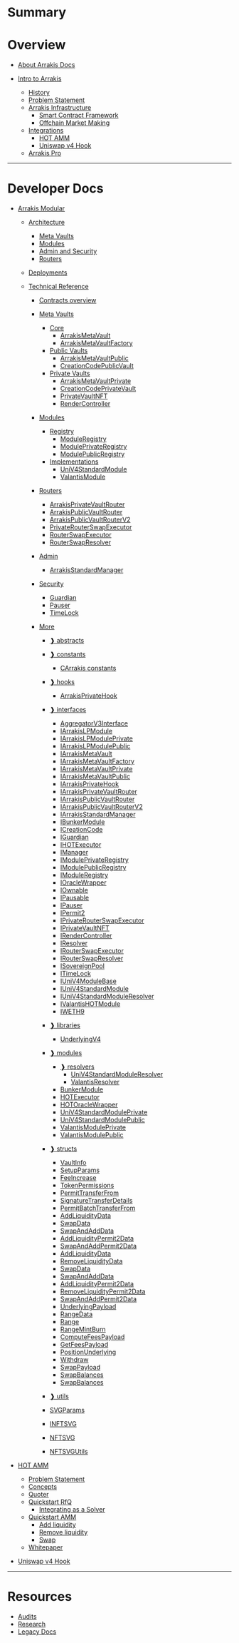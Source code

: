 # Summary

# Overview

- [About Arrakis Docs](text/docsoverview.md)

- [Intro to Arrakis](text/introduction/overview.md)
  - [History](text/introduction/history.md)
  - [Problem Statement](text/introduction/problemStatement.md)
  - [Arrakis Infrastructure](text/introduction/arrakisInfra/overview.md)
    - [Smart Contract Framework](text/introduction/arrakisInfra/smartContractFramework.md)
    - [Offchain Market Making](text/introduction/arrakisInfra/offchainMarketMaking.md)
  - [Integrations]()
    - [HOT AMM]()
    - [Uniswap v4 Hook]()
  - [Arrakis Pro](text/introduction/arrakisPro.md)

---

# Developer Docs

- [Arrakis Modular](text/arrakisModular/overview.md)

  - [Architecture](text/arrakisModular/architecture/overview.md)
    - [Meta Vaults](text/arrakisModular/architecture/metaVaults.md)
    - [Modules](text/arrakisModular/architecture/modules.md)
    - [Admin and Security](text/arrakisModular/architecture/adminAndSec.md)
    - [Routers](text/arrakisModular/architecture/routers.md)
  - [Deployments](text/arrakisModular/deployments.md)
  - [Technical Reference](text/arrakisModular/technicalReference/overview.md)

    - [Contracts overview](text/arrakisModular/technicalReference/contractsOverview.md)
    - [Meta Vaults]()

      - [Core]()
        - [ArrakisMetaVault](autogenerated/abstracts/ArrakisMetaVault.sol/abstract.ArrakisMetaVault.md)
        - [ArrakisMetaVaultFactory](autogenerated/ArrakisMetaVaultFactory.sol/contract.ArrakisMetaVaultFactory.md)
      - [Public Vaults]()
        - [ArrakisMetaVaultPublic](autogenerated/ArrakisMetaVaultPublic.sol/contract.ArrakisMetaVaultPublic.md)
        - [CreationCodePublicVault](autogenerated/CreationCodePublicVault.sol/contract.CreationCodePublicVault.md)
      - [Private Vaults]()
        - [ArrakisMetaVaultPrivate](autogenerated/ArrakisMetaVaultPrivate.sol/contract.ArrakisMetaVaultPrivate.md)
        - [CreationCodePrivateVault](autogenerated/CreationCodePrivateVault.sol/contract.CreationCodePrivateVault.md)
        - [PrivateVaultNFT](autogenerated/PrivateVaultNFT.sol/contract.PrivateVaultNFT.md)
        - [RenderController](autogenerated/RenderController.sol/contract.RenderController.md)

    - [Modules]()
      - [Registry]()
        - [ModuleRegistry](autogenerated/abstracts/ModuleRegistry.sol/abstract.ModuleRegistry.md)
        - [ModulePrivateRegistry](autogenerated/ModulePrivateRegistry.sol/contract.ModulePrivateRegistry.md)
        - [ModulePublicRegistry](autogenerated/ModulePublicRegistry.sol/contract.ModulePublicRegistry.md)
      - [Implementations]()
        - [UniV4StandardModule](autogenerated/abstracts/UniV4StandardModule.sol/abstract.UniV4StandardModule.md)
        - [ValantisModule](autogenerated/abstracts/ValantisHOTModule.sol/abstract.ValantisModule.md)
    - [Routers]()

      - [ArrakisPrivateVaultRouter](autogenerated/ArrakisPrivateVaultRouter.sol/contract.ArrakisPrivateVaultRouter.md)
      - [ArrakisPublicVaultRouter](autogenerated/ArrakisPublicVaultRouter.sol/contract.ArrakisPublicVaultRouter.md)
      - [ArrakisPublicVaultRouterV2](autogenerated/ArrakisPublicVaultRouterV2.sol/contract.ArrakisPublicVaultRouterV2.md)
      - [PrivateRouterSwapExecutor](autogenerated/PrivateRouterSwapExecutor.sol/contract.PrivateRouterSwapExecutor.md)
      - [RouterSwapExecutor](autogenerated/RouterSwapExecutor.sol/contract.RouterSwapExecutor.md)
      - [RouterSwapResolver](autogenerated/RouterSwapResolver.sol/contract.RouterSwapResolver.md)

    - [Admin]()
      - [ArrakisStandardManager](autogenerated/ArrakisStandardManager.sol/contract.ArrakisStandardManager.md)
    - [Security]()

      - [Guardian](autogenerated/Guardian.sol/contract.Guardian.md)
      - [Pauser](autogenerated/Pauser.sol/contract.Pauser.md)
      - [TimeLock](autogenerated/TimeLock.sol/contract.TimeLock.md)

    - [More]()

      - [❱ abstracts](autogenerated/abstracts/README.md)

      - [❱ constants](autogenerated/constants/README.md)
        - [CArrakis constants](autogenerated/constants/CArrakis.sol/constants.CArrakis.md)
      - [❱ hooks](autogenerated/hooks/README.md)
        - [ArrakisPrivateHook](autogenerated/hooks/ArrakisPrivateHook.sol/contract.ArrakisPrivateHook.md)
      - [❱ interfaces](autogenerated/interfaces/README.md)
        - [AggregatorV3Interface](autogenerated/interfaces/AggregatorV3Interface.sol/interface.AggregatorV3Interface.md)
        - [IArrakisLPModule](autogenerated/interfaces/IArrakisLPModule.sol/interface.IArrakisLPModule.md)
        - [IArrakisLPModulePrivate](autogenerated/interfaces/IArrakisLPModulePrivate.sol/interface.IArrakisLPModulePrivate.md)
        - [IArrakisLPModulePublic](autogenerated/interfaces/IArrakisLPModulePublic.sol/interface.IArrakisLPModulePublic.md)
        - [IArrakisMetaVault](autogenerated/interfaces/IArrakisMetaVault.sol/interface.IArrakisMetaVault.md)
        - [IArrakisMetaVaultFactory](autogenerated/interfaces/IArrakisMetaVaultFactory.sol/interface.IArrakisMetaVaultFactory.md)
        - [IArrakisMetaVaultPrivate](autogenerated/interfaces/IArrakisMetaVaultPrivate.sol/interface.IArrakisMetaVaultPrivate.md)
        - [IArrakisMetaVaultPublic](autogenerated/interfaces/IArrakisMetaVaultPublic.sol/interface.IArrakisMetaVaultPublic.md)
        - [IArrakisPrivateHook](autogenerated/interfaces/IArrakisPrivateHook.sol/interface.IArrakisPrivateHook.md)
        - [IArrakisPrivateVaultRouter](autogenerated/interfaces/IArrakisPrivateVaultRouter.sol/interface.IArrakisPrivateVaultRouter.md)
        - [IArrakisPublicVaultRouter](autogenerated/interfaces/IArrakisPublicVaultRouter.sol/interface.IArrakisPublicVaultRouter.md)
        - [IArrakisPublicVaultRouterV2](autogenerated/interfaces/IArrakisPublicVaultRouterV2.sol/interface.IArrakisPublicVaultRouterV2.md)
        - [IArrakisStandardManager](autogenerated/interfaces/IArrakisStandardManager.sol/interface.IArrakisStandardManager.md)
        - [IBunkerModule](autogenerated/interfaces/IBunkerModule.sol/interface.IBunkerModule.md)
        - [ICreationCode](autogenerated/interfaces/ICreationCode.sol/interface.ICreationCode.md)
        - [IGuardian](autogenerated/interfaces/IGuardian.sol/interface.IGuardian.md)
        - [IHOTExecutor](autogenerated/interfaces/IHOTExecutor.sol/interface.IHOTExecutor.md)
        - [IManager](autogenerated/interfaces/IManager.sol/interface.IManager.md)
        - [IModulePrivateRegistry](autogenerated/interfaces/IModulePrivateRegistry.sol/interface.IModulePrivateRegistry.md)
        - [IModulePublicRegistry](autogenerated/interfaces/IModulePublicRegistry.sol/interface.IModulePublicRegistry.md)
        - [IModuleRegistry](autogenerated/interfaces/IModuleRegistry.sol/interface.IModuleRegistry.md)
        - [IOracleWrapper](autogenerated/interfaces/IOracleWrapper.sol/interface.IOracleWrapper.md)
        - [IOwnable](autogenerated/interfaces/IOwnable.sol/interface.IOwnable.md)
        - [IPausable](autogenerated/interfaces/IPausable.sol/interface.IPausable.md)
        - [IPauser](autogenerated/interfaces/IPauser.sol/interface.IPauser.md)
        - [IPermit2](autogenerated/interfaces/IPermit2.sol/interface.IPermit2.md)
        - [IPrivateRouterSwapExecutor](autogenerated/interfaces/IPrivateRouterSwapExecutor.sol/interface.IPrivateRouterSwapExecutor.md)
        - [IPrivateVaultNFT](autogenerated/interfaces/IPrivateVaultNFT.sol/interface.IPrivateVaultNFT.md)
        - [IRenderController](autogenerated/interfaces/IRenderController.sol/interface.IRenderController.md)
        - [IResolver](autogenerated/interfaces/IResolver.sol/interface.IResolver.md)
        - [IRouterSwapExecutor](autogenerated/interfaces/IRouterSwapExecutor.sol/interface.IRouterSwapExecutor.md)
        - [IRouterSwapResolver](autogenerated/interfaces/IRouterSwapResolver.sol/interface.IRouterSwapResolver.md)
        - [ISovereignPool](autogenerated/interfaces/ISovereignPool.sol/interface.ISovereignPool.md)
        - [ITimeLock](autogenerated/interfaces/ITimeLock.sol/interface.ITimeLock.md)
        - [IUniV4ModuleBase](autogenerated/interfaces/IUniV4ModuleBase.sol/interface.IUniV4ModuleBase.md)
        - [IUniV4StandardModule](autogenerated/interfaces/IUniV4StandardModule.sol/interface.IUniV4StandardModule.md)
        - [IUniV4StandardModuleResolver](autogenerated/interfaces/IUniV4StandardModuleResolver.sol/interface.IUniV4StandardModuleResolver.md)
        - [IValantisHOTModule](autogenerated/interfaces/IValantisHOTModule.sol/interface.IValantisHOTModule.md)
        - [IWETH9](autogenerated/interfaces/IWETH9.sol/interface.IWETH9.md)
      - [❱ libraries](autogenerated/libraries/README.md)
        - [UnderlyingV4](autogenerated/libraries/UnderlyingV4.sol/library.UnderlyingV4.md)
      - [❱ modules](autogenerated/modules/README.md)
        - [❱ resolvers](autogenerated/modules/resolvers/README.md)
          - [UniV4StandardModuleResolver](autogenerated/modules/resolvers/UniV4StandardModuleResolver.sol/contract.UniV4StandardModuleResolver.md)
          - [ValantisResolver](autogenerated/modules/resolvers/ValantisResolver.sol/contract.ValantisResolver.md)
        - [BunkerModule](autogenerated/modules/BunkerModule.sol/contract.BunkerModule.md)
        - [HOTExecutor](autogenerated/modules/HOTExecutor.sol/contract.HOTExecutor.md)
        - [HOTOracleWrapper](autogenerated/modules/HOTOracleWrapper.sol/contract.HOTOracleWrapper.md)
        - [UniV4StandardModulePrivate](autogenerated/modules/UniV4StandardModulePrivate.sol/contract.UniV4StandardModulePrivate.md)
        - [UniV4StandardModulePublic](autogenerated/modules/UniV4StandardModulePublic.sol/contract.UniV4StandardModulePublic.md)
        - [ValantisModulePrivate](autogenerated/modules/ValantisHOTModulePrivate.sol/contract.ValantisModulePrivate.md)
        - [ValantisModulePublic](autogenerated/modules/ValantisHOTModulePublic.sol/contract.ValantisModulePublic.md)
      - [❱ structs](autogenerated/structs/README.md)
        - [VaultInfo](autogenerated/structs/SManager.sol/struct.VaultInfo.md)
        - [SetupParams](autogenerated/structs/SManager.sol/struct.SetupParams.md)
        - [FeeIncrease](autogenerated/structs/SManager.sol/struct.FeeIncrease.md)
        - [TokenPermissions](autogenerated/structs/SPermit2.sol/struct.TokenPermissions.md)
        - [PermitTransferFrom](autogenerated/structs/SPermit2.sol/struct.PermitTransferFrom.md)
        - [SignatureTransferDetails](autogenerated/structs/SPermit2.sol/struct.SignatureTransferDetails.md)
        - [PermitBatchTransferFrom](autogenerated/structs/SPermit2.sol/struct.PermitBatchTransferFrom.md)
        - [AddLiquidityData](autogenerated/structs/SPrivateRouter.sol/struct.AddLiquidityData.md)
        - [SwapData](autogenerated/structs/SPrivateRouter.sol/struct.SwapData.md)
        - [SwapAndAddData](autogenerated/structs/SPrivateRouter.sol/struct.SwapAndAddData.md)
        - [AddLiquidityPermit2Data](autogenerated/structs/SPrivateRouter.sol/struct.AddLiquidityPermit2Data.md)
        - [SwapAndAddPermit2Data](autogenerated/structs/SPrivateRouter.sol/struct.SwapAndAddPermit2Data.md)
        - [AddLiquidityData](autogenerated/structs/SRouter.sol/struct.AddLiquidityData.md)
        - [RemoveLiquidityData](autogenerated/structs/SRouter.sol/struct.RemoveLiquidityData.md)
        - [SwapData](autogenerated/structs/SRouter.sol/struct.SwapData.md)
        - [SwapAndAddData](autogenerated/structs/SRouter.sol/struct.SwapAndAddData.md)
        - [AddLiquidityPermit2Data](autogenerated/structs/SRouter.sol/struct.AddLiquidityPermit2Data.md)
        - [RemoveLiquidityPermit2Data](autogenerated/structs/SRouter.sol/struct.RemoveLiquidityPermit2Data.md)
        - [SwapAndAddPermit2Data](autogenerated/structs/SRouter.sol/struct.SwapAndAddPermit2Data.md)
        - [UnderlyingPayload](autogenerated/structs/SUniswapV4.sol/struct.UnderlyingPayload.md)
        - [RangeData](autogenerated/structs/SUniswapV4.sol/struct.RangeData.md)
        - [Range](autogenerated/structs/SUniswapV4.sol/struct.Range.md)
        - [RangeMintBurn](autogenerated/structs/SUniswapV4.sol/struct.RangeMintBurn.md)
        - [ComputeFeesPayload](autogenerated/structs/SUniswapV4.sol/struct.ComputeFeesPayload.md)
        - [GetFeesPayload](autogenerated/structs/SUniswapV4.sol/struct.GetFeesPayload.md)
        - [PositionUnderlying](autogenerated/structs/SUniswapV4.sol/struct.PositionUnderlying.md)
        - [Withdraw](autogenerated/structs/SUniswapV4.sol/struct.Withdraw.md)
        - [SwapPayload](autogenerated/structs/SUniswapV4.sol/struct.SwapPayload.md)
        - [SwapBalances](autogenerated/structs/SUniswapV4.sol/struct.SwapBalances.md)
        - [SwapBalances](autogenerated/structs/SValantis.sol/struct.SwapBalances.md)
      - [❱ utils](autogenerated/utils/README.md)

      - [SVGParams](autogenerated/utils/NFTSVG.sol/struct.SVGParams.md)
      - [INFTSVG](autogenerated/utils/NFTSVG.sol/interface.INFTSVG.md)
      - [NFTSVG](autogenerated/utils/NFTSVG.sol/contract.NFTSVG.md)
      - [NFTSVGUtils](autogenerated/utils/NFTSVGUtils.sol/library.NFTSVGUtils.md)

- [HOT AMM](text/hotAmm/overview.md)

  - [Problem Statement](text/hotAmm/problemStatement.md)
  - [Concepts](text/hotAmm/concepts.md)
  - [Quoter]()
  - [Quickstart RfQ](text/hotAmm/quickstartRfQ/introduction.md)
    - [Integrating as a Solver](text/hotAmm/quickstartRfQ/solverIntegration.md)
  - [Quickstart AMM](text/hotAmm/quickstartAMM/introduction.md)
    - [Add liquidity](text/hotAmm/quickstartAMM/addLiquidity.md)
    - [Remove liquidity](text/hotAmm/quickstartAMM/removeLiquidity.md)
    - [Swap](text/hotAmm/quickstartAMM/swap.md)
  - [Whitepaper](text/hotAmm/whitepaper.md)

- [Uniswap v4 Hook]()

---

# Resources

- [Audits](text/resources/audits.md)
- [Research]()
- [Legacy Docs](text/resources/oldDocs.md)
